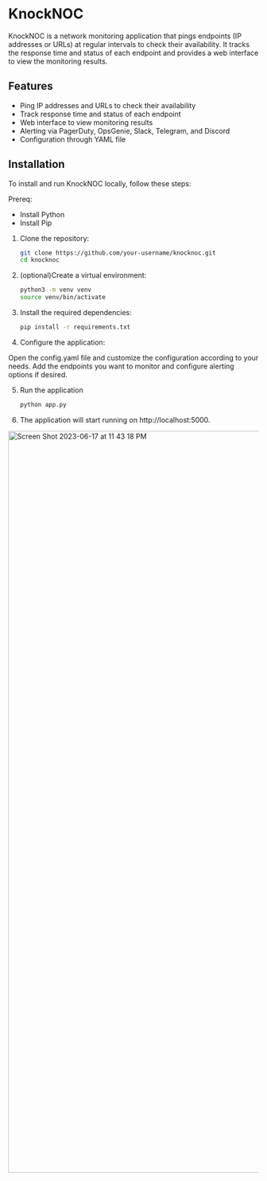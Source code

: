 # KnockNOC

KnockNOC is a network monitoring application that pings endpoints (IP addresses or URLs) at regular intervals to check their availability. It tracks the response time and status of each endpoint and provides a web interface to view the monitoring results.

## Features

- Ping IP addresses and URLs to check their availability
- Track response time and status of each endpoint
- Web interface to view monitoring results
- Alerting via PagerDuty, OpsGenie, Slack, Telegram, and Discord
- Configuration through YAML file

## Installation

To install and run KnockNOC locally, follow these steps:

Prereq:
- Install Python
- Install Pip

1. Clone the repository:

   ```bash
   git clone https://github.com/your-username/knocknoc.git
   cd knocknoc

2. (optional)Create a virtual environment:

    ```bash
    python3 -m venv venv
    source venv/bin/activate

3. Install the required dependencies:

    ```bash
    pip install -r requirements.txt

4. Configure the application:

Open the config.yaml file and customize the configuration according to your needs. Add the endpoints you want to monitor and configure alerting options if desired.

5. Run the application

    ```bash
    python app.py

6. The application will start running on http://localhost:5000.






<img width="1491" alt="Screen Shot 2023-06-17 at 11 43 18 PM" src="https://github.com/N-Erickson/knockNOC/assets/16261609/5c098ad7-17e9-459c-b5c8-9502695f4263">

